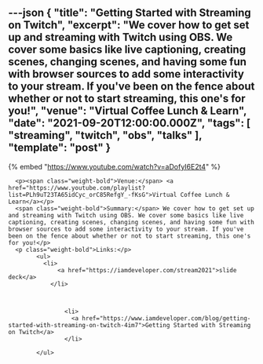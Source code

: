 ---json
{
  "title": "Getting Started with Streaming on Twitch",
  "excerpt": "We cover how to get set up and streaming with Twitch using OBS. We cover some basics like live captioning, creating scenes, changing scenes, and having some fun with browser sources to add some interactivity to your stream. If you've been on the fence about whether or not to start streaming, this one's for you!",
  "venue": "Virtual Coffee Lunch & Learn",
  "date": "2021-09-20T12:00:00.000Z",
  "tags": [
    "streaming",
    "twitch",
    "obs",
    "talks"
  ],
  "template": "post"
}
---

{% embed "https://www.youtube.com/watch?v=aDofyI6E2t4" %}
      
      <p><span class="weight-bold">Venue:</span> <a href="https://www.youtube.com/playlist?list=PLh9uT23TA65idCyc_orC85RefgY_-fKsG">Virtual Coffee Lunch & Learn</a></p>
      <span class="weight-bold">Summary:</span> We cover how to get set up and streaming with Twitch using OBS. We cover some basics like live captioning, creating scenes, changing scenes, and having some fun with browser sources to add some interactivity to your stream. If you've been on the fence about whether or not to start streaming, this one's for you!</p>
      <p class="weight-bold">Links:</p>
            <ul>
              <li>
                  <a href="https://iamdeveloper.com/stream2021">slide deck</a>
                </li>
              

              
                    <li>
                      <a href="https://www.iamdeveloper.com/blog/getting-started-with-streaming-on-twitch-4im7">Getting Started with Streaming on Twitch</a>
                    </li>
                  
            </ul>
